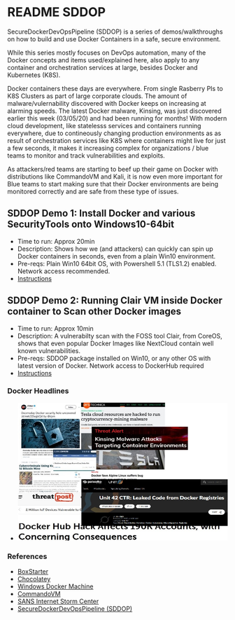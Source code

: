 # README SDDOP

SecureDockerDevOpsPipeline (SDDOP) is a series of demos/walkthroughs on how to build and use Docker Containers in a safe, secure environment. 

While this series mostly focuses on DevOps automation, many of the Docker concepts and items used/explained here, also apply to any container and orchestration services at large, besides Docker and Kubernetes (K8S).

Docker containers these days are everywhere. From single Rasberry PIs to K8S Clusters as part of large corporate clouds. The amount of malware/vulernability discovered with Docker keeps on increasing at alarming speeds. The latest Docker malware, Kinsing, was just discovered earlier this week (03/05/20) and had been running for months! With modern cloud development, like statelesss services and containers running everywhere, due to contineously changing production environments as as result of orchestration services like K8S where containers might live for just a few seconds, it makes it increasing complex for organizations / blue teams to monitor and track vulnerabilities and exploits. 

As attackers/red teams are starting to beef up their game on Docker with distributions like CommandoVM and Kali, it is now even more important for Blue teams to start making sure that their Docker environments are being monitored correctly and are safe from these type of issues. 

## SDDOP Demo 1: Install Docker and various SecurityTools onto Windows10-64bit 

- Time to run: Approx 20min
- Description: Shows how we (and attackers) can quickly can spin up Docker containers in seconds, even from a plain Win10 environment. 
- Pre-reqs: Plain Win10 64bit OS, with Powershell 5.1 (TLS1.2) enabled. Network access recommended.
- [Instructions](./docs/sddop_demo1_winconfig.md)

## SDDOP Demo 2: Running Clair VM inside Docker container to Scan other Docker images

- Time to run: Approx 10min
- Description: A vulnerabilty scan with the FOSS tool Clair, from CoreOS, shows that even popular Docker Images like NextCloud contain well known vulnerabilities.
- Pre-reqs: SDDOP package installed on Win10, or any other OS with latest version of Docker. Network access to DockerHub required
- [Instructions](./docs/sddop_demo2_clair.md)

### Docker Headlines

- ![Headlines](./docs/jpg/docker_headlines.jpg)

### References

- [BoxStarter](https://boxstarter.org)
- [Chocolatey](https://chocolatey.org/docs/installation)
- [Windows Docker Machine](https://github.com/StefanScherer/windows-docker-machine)
- [CommandoVM](https://github.com/fireeye/commando-vm)
- [SANS Internet Storm Center](https://isc.sans.edu/forums/news/Docker+servers+targeted+by+new+Kinsing+malware+campaign/1314542/)
- [SecureDockerDevOpsPipeline (SDDOP)](https://github.com/stefanwinkel/sddop)
